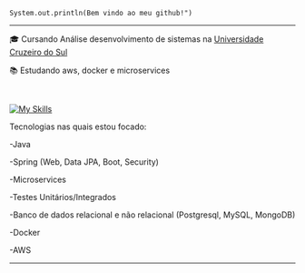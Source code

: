 <code>System.out.println(Bem vindo ao meu github!")</code>
<hr>

<p>🎓 Cursando Análise desenvolvimento de sistemas na <a href="https://www.cruzeirodosul.edu.br/" target="blank_">Universidade Cruzeiro do Sul</a></p>
<p>📚 Estudando aws, docker e microservices</p>
<br>


[![My Skills](https://skillicons.dev/icons?i=java,spring,mysql,docker,mongodb,postgresql)](https://skillicons.dev)

Tecnologias nas quais estou focado:
<p>-Java</p> 
<p>-Spring (Web, Data JPA, Boot, Security)</p>
<p>-Microservices</p>
<p>-Testes Unitários/Integrados</p>
<p>-Banco de dados relacional e não relacional (Postgresql, MySQL, MongoDB)</p>
<p>-Docker</p>
<p>-AWS</p>


<hr>






